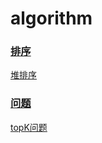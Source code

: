 # algorithm

### [排序](src/sort)
[堆排序](src/sort/Heap.java)
### [问题](src/question)
[topK问题](src/question/TopK.java)
